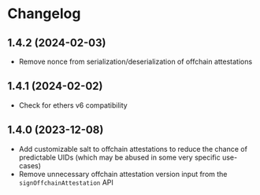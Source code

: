 # Changelog

## 1.4.2 (2024-02-03)

- Remove nonce from serialization/deserialization of offchain attestations

## 1.4.1 (2024-02-02)

- Check for ethers v6 compatibility

## 1.4.0 (2023-12-08)

- Add customizable salt to offchain attestations to reduce the chance of predictable UIDs (which may be abused in some very specific use-cases)
- Remove unnecessary offchain attestation version input from the `signOffchainAttestation` API
